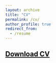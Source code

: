 ```yaml
---
layout: archive
title: "CV"
permalink: /cv/
author_profile: true
redirect_from:
  - /resume
---
```



## <a href = "https://john-weymark.github.io/files/J%20Weymark%20CV%20May%202025.pdf" target = "_blank" style = "color:black; text-decoration:underline"> Download CV </a>



